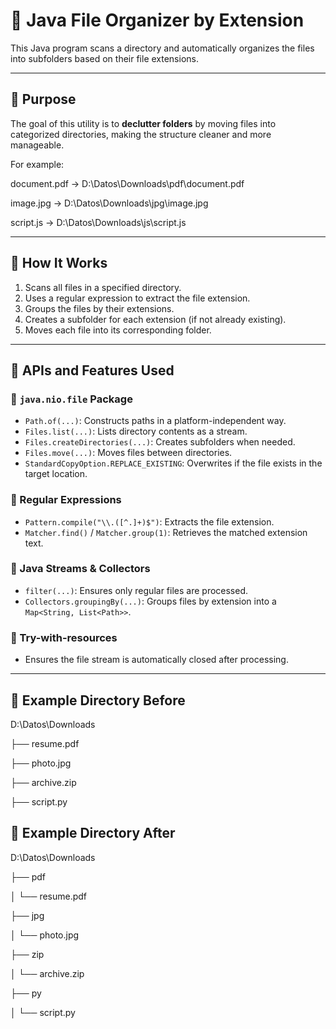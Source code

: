 # 📁 Java File Organizer by Extension

This Java program scans a directory and automatically organizes the files into subfolders based on their file extensions.

---

## 📌 Purpose

The goal of this utility is to **declutter folders** by moving files into categorized directories, making the structure cleaner and more manageable.

For example:

document.pdf → D:\Datos\Downloads\pdf\document.pdf

image.jpg → D:\Datos\Downloads\jpg\image.jpg

script.js → D:\Datos\Downloads\js\script.js


---

## 🧠 How It Works

1. Scans all files in a specified directory.
2. Uses a regular expression to extract the file extension.
3. Groups the files by their extensions.
4. Creates a subfolder for each extension (if not already existing).
5. Moves each file into its corresponding folder.

---

## 🧩 APIs and Features Used

### 🔹 `java.nio.file` Package

- `Path.of(...)`: Constructs paths in a platform-independent way.
- `Files.list(...)`: Lists directory contents as a stream.
- `Files.createDirectories(...)`: Creates subfolders when needed.
- `Files.move(...)`: Moves files between directories.
- `StandardCopyOption.REPLACE_EXISTING`: Overwrites if the file exists in the target location.

### 🔹 Regular Expressions

- `Pattern.compile("\\.([^.]+)$")`: Extracts the file extension.
- `Matcher.find()` / `Matcher.group(1)`: Retrieves the matched extension text.

### 🔹 Java Streams & Collectors

- `filter(...)`: Ensures only regular files are processed.
- `Collectors.groupingBy(...)`: Groups files by extension into a `Map<String, List<Path>>`.

### 🔹 Try-with-resources

- Ensures the file stream is automatically closed after processing.

---

## 📂 Example Directory Before
D:\Datos\Downloads

├── resume.pdf

├── photo.jpg

├── archive.zip

├── script.py


## 📂 Example Directory After
D:\Datos\Downloads

├── pdf

│ └── resume.pdf

├── jpg

│ └── photo.jpg

├── zip

│ └── archive.zip

├── py

│ └── script.py
